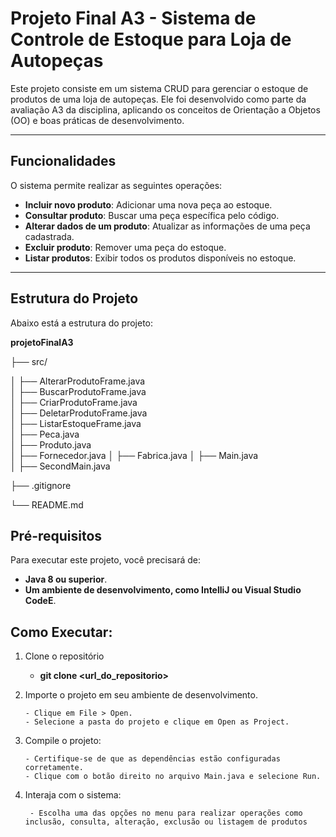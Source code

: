 # Projeto Final A3 - Sistema de Controle de Estoque para Loja de Autopeças

Este projeto consiste em um sistema CRUD para gerenciar o estoque de produtos de uma loja de autopeças. Ele foi desenvolvido como parte da avaliação A3 da disciplina, aplicando os conceitos de Orientação a Objetos (OO) e boas práticas de desenvolvimento.

---

## Funcionalidades

O sistema permite realizar as seguintes operações:

- **Incluir novo produto**: Adicionar uma nova peça ao estoque.
- **Consultar produto**: Buscar uma peça específica pelo código.
- **Alterar dados de um produto**: Atualizar as informações de uma peça cadastrada.
- **Excluir produto**: Remover uma peça do estoque.
- **Listar produtos**: Exibir todos os produtos disponíveis no estoque.

---

## Estrutura do Projeto

Abaixo está a estrutura do projeto:

**projetoFinalA3**


├── src/

│   ├── AlterarProdutoFrame.java      
│   ├── BuscarProdutoFrame.java       
│   ├── CriarProdutoFrame.java         
│   ├── DeletarProdutoFrame.java       
│   ├── ListarEstoqueFrame.java        
│   ├── Peca.java                    
│   ├── Produto.java                   
│   ├── Fornecedor.java
│   ├── Fabrica.java
│   ├── Main.java                    
│   ├── SecondMain.java 


├── .gitignore                         


└── README.md                         

## Pré-requisitos
Para executar este projeto, você precisará de:

- **Java 8 ou superior**.
- **Um ambiente de desenvolvimento, como IntelliJ ou Visual Studio CodeE**.

## Como Executar:

1. Clone o repositório
   - **git clone <url_do_repositorio>**
   

2. Importe o projeto em seu ambiente de desenvolvimento.

       - Clique em File > Open.
       - Selecione a pasta do projeto e clique em Open as Project.

3. Compile o projeto:

       - Certifique-se de que as dependências estão configuradas corretamente.
       - Clique com o botão direito no arquivo Main.java e selecione Run.


4. Interaja com o sistema:

        - Escolha uma das opções no menu para realizar operações como inclusão, consulta, alteração, exclusão ou listagem de produtos